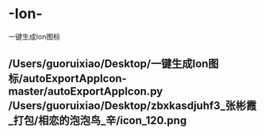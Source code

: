 # -Ion-
一键生成Ion图标
## /Users/guoruixiao/Desktop/一键生成Ion图标/autoExportAppIcon-master/autoExportAppIcon.py /Users/guoruixiao/Desktop/zbxkasdjuhf3_张彬霞_打包/相恋的泡泡鸟_辛/icon_120.png
